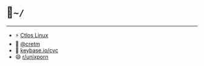 <h1>🤝<code>~/</code></h1>

<!--[![ArchLinux Openbox](https://img.youtube.com/vi/gC5yvQnroRk/0.jpg)](https://www.youtube.com/watch?v=gC5yvQnroRk)
  
  <a target="_blank" href="hhttps://raw.githubusercontent.com/creio/dots/master/docs/screen/ob1.png">
    <img align="center" src="https://raw.githubusercontent.com/creio/dots/master/docs/screen/ob1.png" />
  </a> -->

---

- ⚡ [Ctlos Linux](https://ctlos.github.io)
- 💬 [@cretm](https://t.me/cretm)
- 💬 [keybase.io/cvc](https://keybase.io/cvc)
- 😄 [r/unixporn](https://www.reddit.com/r/unixporn/search?q=author%3Adrcry&sort=new&restrict_sr=on&t=all)


<!--
  </a>
  <a href="https://github.com/creio/dots">
    <img align="center" src="https://github-readme-stats.vercel.app/api/pin/?username=creio&repo=dots&show_icons=true&include_all_commits=true&hide_border=true&theme=tokyonight&show_owner=true" />
  </a>
**creio/creio** is a ✨ _special_ ✨ repository because its `README.md` (this file) appears on your GitHub profile.

Here are some ideas to get you started:

- 🔭 I’m currently working on ...
- 🌱 I’m currently learning ...
- 👯 I’m looking to collaborate on ...
- 🤔 I’m looking for help with ...
- 💬 Ask me about ...
- 📫 How to reach me: ...
- 😄 Pronouns: ...
- ⚡ Fun fact: ...
-->
